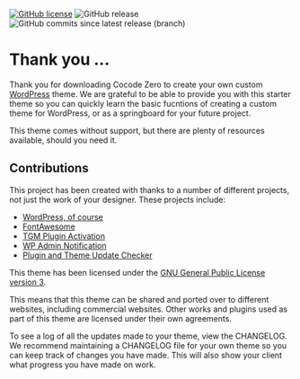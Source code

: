 [![GitHub license](https://img.shields.io/github/license/cocodedesigns/cocode-zero?style=for-the-badge)](https://raw.githubusercontent.com/cocodedesigns/cocode-zero/master/LICENSE.md)
![GitHub release](https://img.shields.io/github/release/cocodedesigns/cocode-zero?style=for-the-badge)
![GitHub commits since latest release (branch)](https://img.shields.io/github/commits-since/cocodedesigns/cocode-zero/latest/master?style=for-the-badge)

# Thank you ...

Thank you for downloading Cocode Zero to create your own custom [WordPress](https://wordpress.org/) theme.  We are grateful to be able to provide you with this starter theme so you can quickly learn the basic fucntions of creating a custom theme for WordPress, or as a springboard for your future project.

This theme comes without support, but there are plenty of resources available, should you need it.

## Contributions

This project has been created with thanks to a number of different projects, not just the work of your designer. These projects include:

* [WordPress, of course](https://wordpress.org/)
* [FontAwesome](https://www.fontawesome.com)
* [TGM Plugin Activation](http://tgmpluginactivation.com/)
* [WP Admin Notification](https://github.com/askupasoftware/wp-admin-notification/)
* [Plugin and Theme Update Checker](https://github.com/YahnisElsts/plugin-update-checker/)

This theme has been licensed under the [GNU General Public License version 3](https://www.gnu.org/licenses/gpl-3.0.en.html).

This means that this theme can be shared and ported over to different websites, including commercial websites. Other works and plugins used as part of this theme are licensed under their own agreements.

To see a log of all the updates made to your theme, view the CHANGELOG.  We recommend maintaining a CHANGELOG file for your own theme so you can keep track of changes you have made. This will also show your client what progress you have made on work.